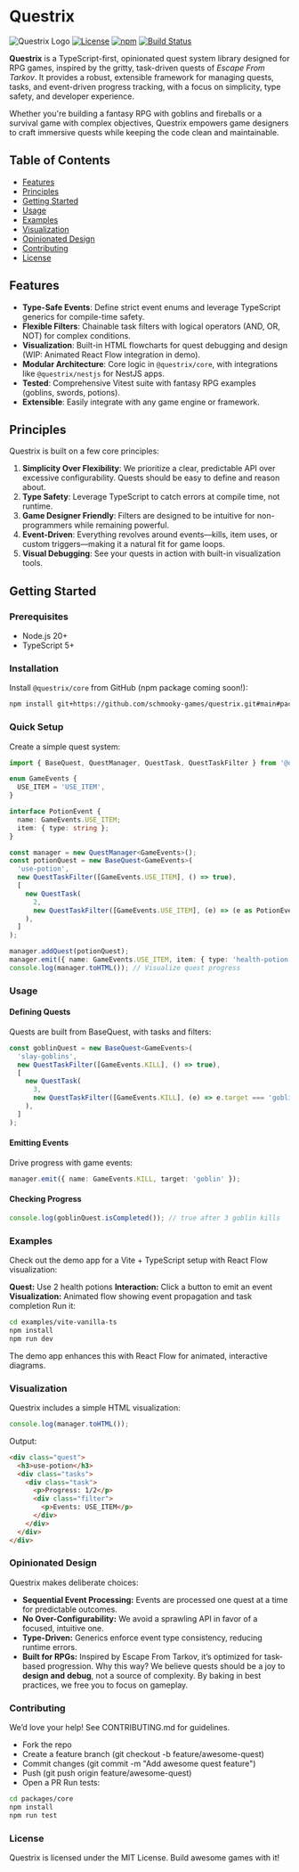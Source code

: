 # Questrix

![Questrix Logo](https://via.placeholder.com/150.png?text=Questrix) <!-- Replace with actual logo if available -->
[![License](https://img.shields.io/badge/license-MIT-blue.svg)](LICENSE)
[![npm](https://img.shields.io/npm/v/@questrix/core.svg)](https://www.npmjs.com/package/@questrix/core)
[![Build Status](https://github.com/schmooky-games/questrix/workflows/CI/badge.svg)](https://github.com/schmooky-games/questrix/actions)

**Questrix** is a TypeScript-first, opinionated quest system library designed for RPG games, inspired by the gritty, task-driven quests of *Escape From Tarkov*. It provides a robust, extensible framework for managing quests, tasks, and event-driven progress tracking, with a focus on simplicity, type safety, and developer experience.

Whether you're building a fantasy RPG with goblins and fireballs or a survival game with complex objectives, Questrix empowers game designers to craft immersive quests while keeping the code clean and maintainable.

## Table of Contents
- [Features](#features)
- [Principles](#principles)
- [Getting Started](#getting-started)
- [Usage](#usage)
- [Examples](#examples)
- [Visualization](#visualization)
- [Opinionated Design](#opinionated-design)
- [Contributing](#contributing)
- [License](#license)

## Features
- **Type-Safe Events**: Define strict event enums and leverage TypeScript generics for compile-time safety.
- **Flexible Filters**: Chainable task filters with logical operators (AND, OR, NOT) for complex conditions.
- **Visualization**: Built-in HTML flowcharts for quest debugging and design (WIP: Animated React Flow integration in demo).
- **Modular Architecture**: Core logic in `@questrix/core`, with integrations like `@questrix/nestjs` for NestJS apps.
- **Tested**: Comprehensive Vitest suite with fantasy RPG examples (goblins, swords, potions).
- **Extensible**: Easily integrate with any game engine or framework.

## Principles
Questrix is built on a few core principles:
1. **Simplicity Over Flexibility**: We prioritize a clear, predictable API over excessive configurability. Quests should be easy to define and reason about.
2. **Type Safety**: Leverage TypeScript to catch errors at compile time, not runtime.
3. **Game Designer Friendly**: Filters are designed to be intuitive for non-programmers while remaining powerful.
4. **Event-Driven**: Everything revolves around events—kills, item uses, or custom triggers—making it a natural fit for game loops.
5. **Visual Debugging**: See your quests in action with built-in visualization tools.

## Getting Started
### Prerequisites
- Node.js 20+
- TypeScript 5+

### Installation
Install `@questrix/core` from GitHub (npm package coming soon!):
```bash
npm install git+https://github.com/schmooky-games/questrix.git#main#packages/core
```

### Quick Setup
Create a simple quest system:
```typescript
import { BaseQuest, QuestManager, QuestTask, QuestTaskFilter } from '@questrix/core';

enum GameEvents {
  USE_ITEM = 'USE_ITEM',
}

interface PotionEvent {
  name: GameEvents.USE_ITEM;
  item: { type: string };
}

const manager = new QuestManager<GameEvents>();
const potionQuest = new BaseQuest<GameEvents>(
  'use-potion',
  new QuestTaskFilter([GameEvents.USE_ITEM], () => true),
  [
    new QuestTask(
      2,
      new QuestTaskFilter([GameEvents.USE_ITEM], (e) => (e as PotionEvent).item.type === 'health-potion')
    ),
  ]
);

manager.addQuest(potionQuest);
manager.emit({ name: GameEvents.USE_ITEM, item: { type: 'health-potion' } });
console.log(manager.toHTML()); // Visualize quest progress
```

### Usage

#### Defining Quests
Quests are built from BaseQuest, with tasks and filters:
```typescript
const goblinQuest = new BaseQuest<GameEvents>(
  'slay-goblins',
  new QuestTaskFilter([GameEvents.KILL], () => true),
  [
    new QuestTask(
      3,
      new QuestTaskFilter([GameEvents.KILL], (e) => e.target === 'goblin')
    ),
  ]
);
```

#### Emitting Events
Drive progress with game events:
```typescript
manager.emit({ name: GameEvents.KILL, target: 'goblin' });
```

#### Checking Progress
```typescript
console.log(goblinQuest.isCompleted()); // true after 3 goblin kills
```

### Examples
Check out the demo app for a Vite + TypeScript setup with React Flow visualization:

**Quest:** Use 2 health potions
**Interaction:** Click a button to emit an event
**Visualization:** Animated flow showing event propagation and task completion
Run it:
```bash
cd examples/vite-vanilla-ts
npm install
npm run dev
```
The demo app enhances this with React Flow for animated, interactive diagrams.

### Visualization
Questrix includes a simple HTML visualization:
```typescript
console.log(manager.toHTML());
```
Output:

```html
<div class="quest">
  <h3>use-potion</h3>
  <div class="tasks">
    <div class="task">
      <p>Progress: 1/2</p>
      <div class="filter">
        <p>Events: USE_ITEM</p>
      </div>
    </div>
  </div>
</div>
```

### Opinionated Design
Questrix makes deliberate choices:

- **Sequential Event Processing:** Events are processed one quest at a time for predictable outcomes.
- **No Over-Configurability:** We avoid a sprawling API in favor of a focused, intuitive one.
- **Type-Driven:** Generics enforce event type consistency, reducing runtime errors.
- **Built for RPGs:** Inspired by Escape From Tarkov, it’s optimized for task-based progression.
Why this way? We believe quests should be a joy to **design** **and** **debug**, not a source of complexity. By baking in best practices, we free you to focus on gameplay.

### Contributing
We’d love your help! See CONTRIBUTING.md for guidelines.

- Fork the repo
- Create a feature branch (git checkout -b feature/awesome-quest)
- Commit changes (git commit -m "Add awesome quest feature")
- Push (git push origin feature/awesome-quest)
- Open a PR
Run tests:

```bash
cd packages/core
npm install
npm run test
```

### License
Questrix is licensed under the MIT License. Build awesome games with it!
